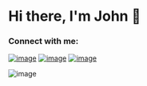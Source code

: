 
  # Hi there, I'm John 👋


  
<h3 align="start">Connect with me:</h3>

  [![image](https://img.shields.io/badge/LinkedIn-0077B5?style=for-the-badge&logo=linkedin&logoColor=white)](https://www.linkedin.com/in/john-darrin/)
  [![image](https://img.shields.io/badge/Twitter-1DA1F2?style=for-the-badge&logo=twitter&logoColor=white)](https://twitter.com/_JohnMichael_D)
  [![image](https://img.shields.io/badge/Gmail-D14836?style=for-the-badge&logo=gmail&logoColor=white)](mailto:john.darrin1@gmail.com)



![image](https://www.codewars.com/users/GonzoJMD/badges/small)
